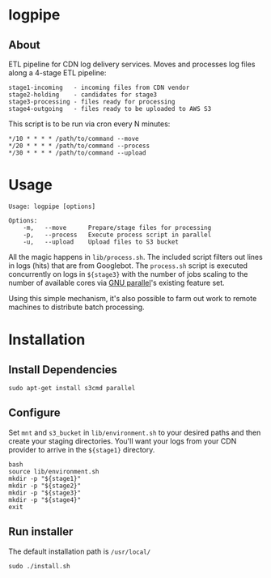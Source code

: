 # logpipe
## About
ETL pipeline for CDN log delivery services. Moves and processes log files
along a 4-stage ETL pipeline:

    stage1-incoming   - incoming files from CDN vendor
    stage2-holding    - candidates for stage3
    stage3-processing - files ready for processing
    stage4-outgoing   - files ready to be uploaded to AWS S3

This script is to be run via cron every N minutes:

    */10 * * * * /path/to/command --move
    */20 * * * * /path/to/command --process
    */30 * * * * /path/to/command --upload

# Usage

```
Usage: logpipe [options]

Options:
    -m,   --move      Prepare/stage files for processing
    -p,   --process   Execute process script in parallel
    -u,   --upload    Upload files to S3 bucket
```

All the magic happens in `lib/process.sh`. The included script filters out
lines in logs (hits) that are from Googlebot. The `process.sh` script is
executed concurrently on logs in `${stage3}` with the number of jobs scaling
to the number of available cores via
[GNU parallel](http://www.gnu.org/software/parallel/)'s existing feature set.

Using this simple mechanism, it's also possible to farm out work to remote
machines to distribute batch processing.

# Installation
## Install Dependencies

    sudo apt-get install s3cmd parallel

## Configure

Set `mnt` and `s3_bucket` in `lib/environment.sh` to your desired paths and
then create your staging directories. You'll want your logs from your CDN
provider to arrive in the `${stage1}` directory.

    bash
    source lib/environment.sh
    mkdir -p "${stage1}"
    mkdir -p "${stage2}"
    mkdir -p "${stage3}"
    mkdir -p "${stage4}"
    exit

## Run installer

The default installation path is `/usr/local/`

    sudo ./install.sh
